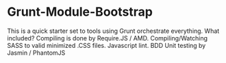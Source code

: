 Grunt-Module-Bootstrap
======================

This is a quick starter set to tools using Grunt orchestrate everything. What included? Compiling is done by Require.JS / AMD. Compiling/Watching SASS to valid minimized .CSS files. Javascript lint. BDD Unit testing by Jasmin / PhantomJS
